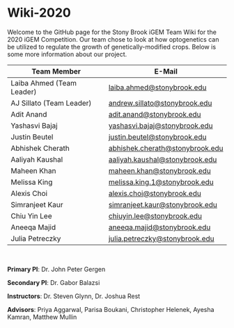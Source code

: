 # Wiki-2020
Welcome to the GitHub page for the Stony Brook iGEM Team Wiki for the 2020 iGEM Competition. Our team chose to look at how optogenetics can be utilized to regulate the growth of genetically-modified crops. Below is some more information about our project.

| Team Member | E-Mail |
| --- | --- |
| Laiba Ahmed (Team Leader) | laiba.ahmed@stonybrook.edu  |
| AJ Sillato (Team Leader) | andrew.sillato@stonybrook.edu |
| Adit Anand | adit.anand@stonybrook.edu |
| Yashasvi Bajaj | yashasvi.bajaj@stonybrook.edu |
| Justin Beutel | justin.beutel@stonybrook.edu |
| Abhishek Cherath | abhishek.cherath@stonybrook.edu |
| Aaliyah Kaushal | aaliyah.kaushal@stonybrook.edu |
| Maheen Khan | maheen.khan@stonybrook.edu|
| Melissa King | melissa.king.1@stonybrook.edu |
| Alexis Choi | alexis.choi@stonybrook.edu |
| Simranjeet Kaur | simranjeet.kaur@stonybrook.edu |
| Chiu Yin Lee | chiuyin.lee@stonybrook.edu |
| Aneeqa Majid | aneeqa.majid@stonybrook.edu |
| Julia Petreczky | julia.petreczky@stonybrook.edu |

<br/>

**Primary PI**: Dr. John Peter Gergen

**Secondary PI**: Dr. Gabor Balazsi

**Instructors**: Dr. Steven Glynn, Dr. Joshua Rest

**Advisors**: Priya Aggarwal, Parisa Boukani, Christopher Helenek, Ayesha Kamran, Matthew Mullin
